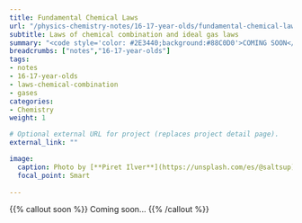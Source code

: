 ```yaml
---
title: Fundamental Chemical Laws
url: "/physics-chemistry-notes/16-17-year-olds/fundamental-chemical-laws"
subtitle: Laws of chemical combination and ideal gas laws
summary: "<code style='color: #2E3440;background:#88C0D0'>COMING SOON</code> <br> Laws of chemical combination and ideal gas laws."
breadcrumbs: ["notes","16-17-year-olds"]
tags:
- notes
- 16-17-year-olds
- laws-chemical-combination
- gases
categories:
- Chemistry
weight: 1

# Optional external URL for project (replaces project detail page).
external_link: ""

image:
  caption: Photo by [**Piret Ilver**](https://unsplash.com/es/@saltsup) on [Unsplash](https://unsplash.com/)
  focal_point: Smart
  
---
```


{{% callout soon %}}
Coming soon...
{{% /callout %}}